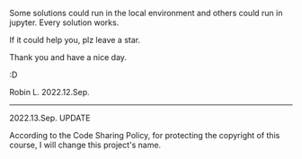 
Some solutions could run in the local environment and others could run in jupyter.
Every solution works.

If it could help you, plz leave a star.

Thank you and have a nice day.

:D

Robin L. 
2022.12.Sep.



------

2022.13.Sep. UPDATE

According to the Code Sharing Policy, for protecting the copyright of this course, I will change this project's name.
